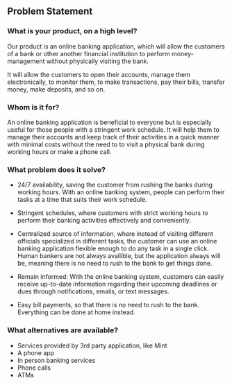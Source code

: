 ## Problem Statement

### What is your product, on a high level?

Our product is an online banking application, which will allow the customers of
a bank or other another financial institution to perform money-management
without physically visiting the bank.

It will allow the customers to open their accounts, manage them electronically,
to monitor them, to make transactions, pay their bills, transfer money, make
deposits, and so on.

### Whom is it for?

An online banking application is beneficial to everyone but is especially
useful for those people with a stringent work schedule. It will help them to
manage their accounts and keep track of their activities in a quick manner with
minimal costs without the need to to visit a physical bank during working hours
or make a phone call.

### What problem does it solve?

 - 24/7 availability, saving the customer from rushing the banks during working
   hours. With an online banking system, people can perform their tasks at a
   time that suits their work schedule.

 - Stringent schedules, where customers with strict working hours
   to perform their banking activities effectively and conveniently.

 - Centralized source of information, where instead of visiting different
   officials specialized in different tasks, the customer can use an online
   banking application flexible enough to do any task in a single click. Human
   bankers are not always availible, but the application always will be,
   meaning there is no need to rush to the bank to get things done.

 - Remain informed: With the online banking system, customers can easily
   receive up-to-date information regarding their upcoming deadlines or dues
   through notifications, emails, or text messages.

 - Easy bill payments, so that there is no need to rush to the bank. Everything
   can be done at home instead.

### What alternatives are available?

 - Services provided by 3rd party application, like Mint
 - A phone app
 - In person banking services
 - Phone calls
 - ATMs
